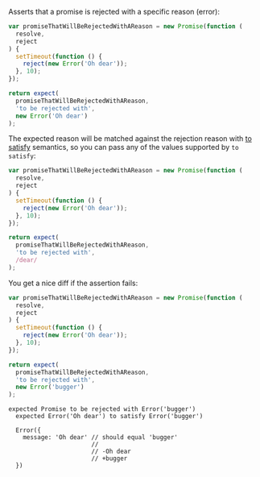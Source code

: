 Asserts that a promise is rejected with a specific reason (error):

<!-- unexpected-markdown async:true -->

```js
var promiseThatWillBeRejectedWithAReason = new Promise(function (
  resolve,
  reject
) {
  setTimeout(function () {
    reject(new Error('Oh dear'));
  }, 10);
});

return expect(
  promiseThatWillBeRejectedWithAReason,
  'to be rejected with',
  new Error('Oh dear')
);
```

The expected reason will be matched against the rejection reason with
[to satisfy](../../any/to-satisfy/) semantics, so you can pass any of the
values supported by `to satisfy`:

<!-- unexpected-markdown async:true -->

```js
var promiseThatWillBeRejectedWithAReason = new Promise(function (
  resolve,
  reject
) {
  setTimeout(function () {
    reject(new Error('Oh dear'));
  }, 10);
});

return expect(
  promiseThatWillBeRejectedWithAReason,
  'to be rejected with',
  /dear/
);
```

You get a nice diff if the assertion fails:

<!-- unexpected-markdown async:true -->

```js
var promiseThatWillBeRejectedWithAReason = new Promise(function (
  resolve,
  reject
) {
  setTimeout(function () {
    reject(new Error('Oh dear'));
  }, 10);
});

return expect(
  promiseThatWillBeRejectedWithAReason,
  'to be rejected with',
  new Error('bugger')
);
```

```output
expected Promise to be rejected with Error('bugger')
  expected Error('Oh dear') to satisfy Error('bugger')

  Error({
    message: 'Oh dear' // should equal 'bugger'
                       //
                       // -Oh dear
                       // +bugger
  })
```
